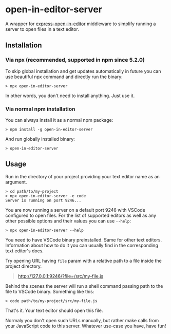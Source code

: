 # open-in-editor-server

A wrapper for [express-open-in-editor](https://www.npmjs.com/package/express-open-in-editor) middleware to simplify running a server to open files in a text editor.

## Installation

### Via npx (recommended, supported in npm since 5.2.0)

To skip global installation and get updates automatically in future you can use beautiful npx command and directly run the binary:

```
> npx open-in-editor-server
```

In other words, you don't need to install anything. Just use it.

### Via normal npm installation

You can always install it as a normal npm package:

```
> npm install -g open-in-editor-server
```

And run globally installed binary:

```
> open-in-editor-server
```

## Usage

Run in the directory of your project providing your text editor name as an argument.

```
> cd path/to/my-project
> npx open-in-editor-server -e code
Server is running on port 9246...
```

You are now running a server on a default port 9246 with VSCode configured to open files. For the list of supported editors as well as any other possible options and their values you can use `--help`:

```
> npx open-in-editor-server --help
```

You need to have VSCode binary preinstalled. Same for other text editors. Information about how to do it you can usually find in the corresponding text editor's docs.

Try opening URL having `file` param with a relative path to a file inside the project directory.

> http://127.0.0.1:9246/?file=/src/my-file.js

Behind the scenes the server will run a shell command passing path to the file to VSCode binary. Something like this:

```
> code path/to/my-project/src/my-file.js
```

That's it. Your text editor should open this file.

Normaly you don't open such URLs manually, but rather make calls from your JavaScript code to this server. Whatever use-case you have, have fun!
